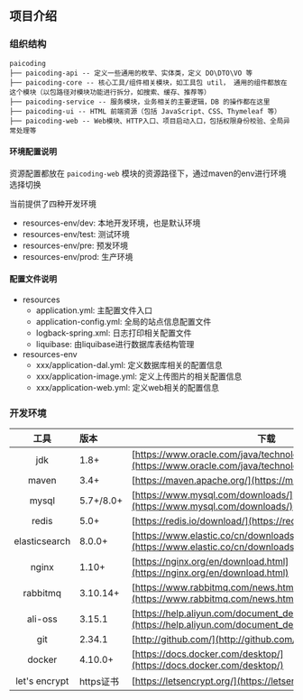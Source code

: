 ## 项目介绍

### 组织结构
```
paicoding
├── paicoding-api -- 定义一些通用的枚举、实体类，定义 DO\DTO\VO 等
├── paicoding-core -- 核心工具/组件相关模块，如工具包 util， 通用的组件都放在这个模块（以包路径对模块功能进行拆分，如搜索、缓存、推荐等）
├── paicoding-service -- 服务模块，业务相关的主要逻辑，DB 的操作都在这里
├── paicoding-ui -- HTML 前端资源（包括 JavaScript、CSS、Thymeleaf 等）
├── paicoding-web -- Web模块、HTTP入口、项目启动入口，包括权限身份校验、全局异常处理等
```

#### 环境配置说明

资源配置都放在 `paicoding-web` 模块的资源路径下，通过maven的env进行环境选择切换

当前提供了四种开发环境
- resources-env/dev: 本地开发环境，也是默认环境
- resources-env/test: 测试环境
- resources-env/pre: 预发环境
- resources-env/prod: 生产环境


#### 配置文件说明

- resources
  - application.yml: 主配置文件入口
  - application-config.yml: 全局的站点信息配置文件
  - logback-spring.xml: 日志打印相关配置文件
  - liquibase: 由liquibase进行数据库表结构管理
- resources-env
  - xxx/application-dal.yml: 定义数据库相关的配置信息
  - xxx/application-image.yml: 定义上传图片的相关配置信息
  - xxx/application-web.yml: 定义web相关的配置信息



### 开发环境

|      工具       | 版本        | 下载                                                                                                                     |
|:-------------:|:----------|------------------------------------------------------------------------------------------------------------------------|
|      jdk      | 1.8+      | [https://www.oracle.com/java/technologies/downloads/#java8](https://www.oracle.com/java/technologies/downloads/#java8) |
|     maven     | 3.4+      | [https://maven.apache.org/](https://maven.apache.org/)                                                                 |
|     mysql     | 5.7+/8.0+ | [https://www.mysql.com/downloads/](https://www.mysql.com/downloads/)                                                   |
|     redis     | 5.0+      | [https://redis.io/download/](https://redis.io/download/)                                                               |
| elasticsearch | 8.0.0+    | [https://www.elastic.co/cn/downloads/elasticsearch](https://www.elastic.co/cn/downloads/elasticsearch)                 |
|     nginx     | 1.10+     | [https://nginx.org/en/download.html](https://nginx.org/en/download.html)                                               |
|   rabbitmq    | 3.10.14+  | [https://www.rabbitmq.com/news.html](https://www.rabbitmq.com/news.html)                                               |
|    ali-oss    | 3.15.1    | [https://help.aliyun.com/document_detail/31946.html](https://help.aliyun.com/document_detail/31946.html)               |
|      git      | 2.34.1    | [http://github.com/](http://github.com/)                                                                               |
|    docker     | 4.10.0+   | [https://docs.docker.com/desktop/](https://docs.docker.com/desktop/)                                                   |
| let's encrypt | https证书   | [https://letsencrypt.org/](https://letsencrypt.org/)                                                                   |

